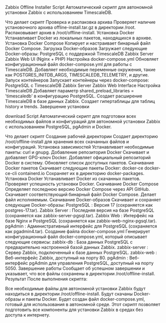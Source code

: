 Zabbix Offline Installer Script
Автоматический скрипт для автономной установки Zabbix с использованием TimescaleDB.

Что делает скрипт
Проверка и распаковка архива
Проверяет наличие установочного архива offline-install.tar.gz в директории /root.
Распаковывает архив в /root/offline-install.
Установка Docker
Устанавливает Docker из локальных пакетов, находящихся в архиве.
Установка Docker Compose
Копирует и настраивает бинарный файл Docker Compose.
Загрузка Docker-образов
Загружает следующие Docker-образы:
PostgreSQL с поддержкой TimescaleDB
Zabbix Server
Zabbix Web UI (Nginx + PHP)
Настройка docker-compose.yml
Обновляет конфигурационный файл docker-compose.yml для работы с TimescaleDB.
Добавляет необходимые переменные окружения, такие как POSTGRES_INITDB_ARGS, TIMESCALEDB_TELEMETRY, и другие.
Запуск контейнеров
Запускает контейнеры через docker-compose:
PostgreSQL с TimescaleDB
Zabbix Server
Zabbix Web Interface
Настройка TimescaleDB
Добавляет параметр shared_preload_libraries = 'timescaledb' в конфигурацию PostgreSQL.
Создает расширение TimescaleDB в базе данных Zabbix.
Создает гипертаблицы для таблиц history и trends.
Завершение установки


download Script
Автоматический скрипт для подготовки всех необходимых файлов и конфигураций для автономной установки Zabbix с использованием PostgreSQL, pgAdmin и Docker.

Что делает скрипт
Создание рабочей директории
Создает директорию /root/offline-install для хранения всех скачанных файлов и конфигураций.
Установка зависимостей
Устанавливает необходимые пакеты: curl и gnupg.
Добавление репозитория Docker
Скачивает и добавляет GPG-ключ Docker.
Добавляет официальный репозиторий Docker в систему.
Обновляет список доступных пакетов.
Скачивание Docker пакетов
Скачивает следующие пакеты Docker:
docker-ce
docker-ce-cli
containerd.io
Сохраняет их в директорию docker-packages.
Установка Docker
Устанавливает Docker из скачанных пакетов.
Проверяет успешность установки Docker.
Скачивание Docker Compose
Определяет последнюю версию Docker Compose через API GitHub.
Скачивает соответствующий бинарный файл Docker Compose.
Делает файл исполняемым.
Скачивание Docker-образов
Скачивает и сохраняет следующие Docker-образы:
PostgreSQL : Версия 17 (сохраняется как postgres-17.tar).
Zabbix Server : Последняя версия на базе PostgreSQL (сохраняется как zabbix-server-pgsql.tar).
Zabbix Web : Интерфейс на базе Nginx и PostgreSQL (сохраняется как zabbix-web-nginx-pgsql.tar).
pgAdmin : Административный интерфейс для PostgreSQL (сохраняется как pgadmin4.tar).
Создание файла docker-compose.yml
Генерирует конфигурационный файл docker-compose.yml, который описывает следующие сервисы:
zabbix-db : База данных PostgreSQL с предварительно настроенной базой данных Zabbix.
zabbix-server : Сервер Zabbix, подключенный к базе данных PostgreSQL.
zabbix-web : Веб-интерфейс Zabbix, доступный на порту 80.
pgAdmin : Веб-интерфейс pgAdmin для управления PostgreSQL, доступный на порту 5050.
Завершение работы
Сообщает об успешном завершении и указывает, что все файлы сохранены в директории /root/offline-install.
Результат
После выполнения скрипта:

Все необходимые файлы для автономной установки Zabbix будут находиться в директории /root/offline-install.
Будут скачаны Docker-образы и пакеты Docker.
Будет создан файл docker-compose.yml, готовый для использования в автономной среде.
Этот скрипт позволяет подготовить все компоненты для установки Zabbix в средах без доступа к интернету.